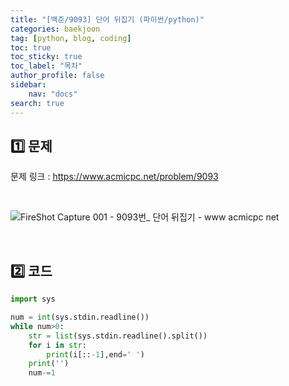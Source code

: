 ```yaml
---
title: "[백준/9093] 단어 뒤집기 (파이썬/python)"
categories: baekjoon
tag: [python, blog, coding]
toc: true
toc_sticky: true
toc_label: "목차"
author_profile: false
sidebar:
    nav: "docs"
search: true
---
```


## 1️⃣ 문제

문제 링크 : <a href="https://www.acmicpc.net/problem/9093" target="_blank">https://www.acmicpc.net/problem/9093</a>

<br/>

![FireShot Capture 001 - 9093번_ 단어 뒤집기 - www acmicpc net](https://user-images.githubusercontent.com/52556486/180443510-723d9216-12a5-4a5b-9efa-b47257cf7b37.png)

<br/>

## 2️⃣ 코드

```python
import sys

num = int(sys.stdin.readline())
while num>0:
    str = list(sys.stdin.readline().split())
    for i in str:
        print(i[::-1],end=' ')
    print('')
    num-=1
```

